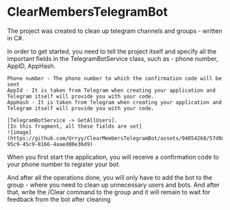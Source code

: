 # ClearMembersTelegramBot
The project was created to clean up telegram channels and groups - written in C#. 

In order to get started, you need to tell the project itself and specify all the important fields in the TelegramBotService class, 
such as - phone number, AppID, AppHash.

	Phone number - The phone number to which the confirmation code will be sent
	AppId - It is taken from Telegram when creating your application and Telegram itself will provide you with your code.
	AppHash - It is taken from Telegram when creating your application and Telegram itself will provide you with your code.

	[TelegramBotService -> GetAllUsers].
	[In this fragment, all these fields are set]
	![image](https://github.com/Urryy/ClearMembersTelegramBot/assets/94054268/57d0a6c2-95c9-45c9-8166-4aaed80e36d9)

When you first start the application, you will receive a confirmation code to your phone number to register your bot.

And after all the operations done, you will only have to add the bot to the group - where you need to clean up unnecessary users and bots.
And after that, write the /Clear command to the group and it will remain to wait for feedback from the bot after cleaning
